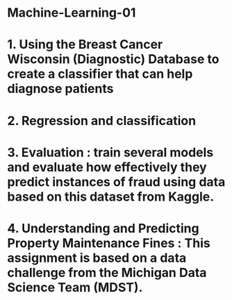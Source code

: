# Machine-Learning-01
# 1. Using the Breast Cancer Wisconsin (Diagnostic) Database to create a classifier that can help diagnose patients
# 2. Regression and classification
# 3. Evaluation : train several models and evaluate how effectively they predict instances of fraud using data based on this dataset from Kaggle.
# 4. Understanding and Predicting Property Maintenance Fines : This assignment is based on a data challenge from the Michigan Data Science Team (MDST).
